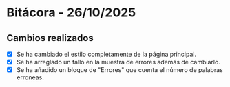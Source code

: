 # Bitácora - 26/10/2025

## Cambios realizados

- [x] Se ha cambiado el estilo completamente de la página principal.
- [x] Se ha arreglado un fallo en la muestra de errores además de cambiarlo.
- [x] Se ha añadido un bloque de "Errores" que cuenta el número de palabras erroneas.
